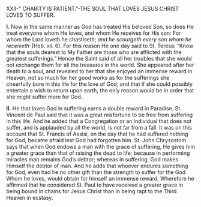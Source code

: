
XXII-” CHARITY IS PATIENT.”-THE SOUL THAT LOVES JESUS CHRIST LOVES TO SUFFER.

**I\.** Now in the same manner as God has treated His beloved Son, so does He treat everyone whom He loves, and whom He receives for His son: For whom the Lord loveth he chastiseth; _and he scourgeth every son whom he receiveth_-(Heb. xii. 6). For this reason He one day said to St. Teresa: “Know that the souls dearest to My Father are those who are afflicted with the greatest sufferings.” Hence the Saint said of all her troubles that she would not exchange them for all the treasures in the world. She appeared after her death to a soul, and revealed to her that she enjoyed an immense reward in Heaven, not so much for her good works as for the sufferings she cheerfully bore in this life for the love of God; and that if she could possibly entertain a wish to return upon earth, the only reason would be in order that she might suffer more for God.

**II\.** He that loves God in suffering earns a double reward in Paradise. St. Vincent de Paul said that it was a great misfortune to be free from suffering in this life. And he added that a Congregation or an individual that does not suffer, and is applauded by all the world, is not far from a fall. It was on this account that St. Francis of Assisi, on the day that he had suffered nothing for God, became afraid lest God had forgotten him. St. John Chrysostom says that when God endows a man with the grace of suffering, He gives him a greater grace than that of raising the dead to life; because in performing miracles man remains God’s debtor; whereas in suffering, God makes Himself the debtor of man. And he adds that whoever endures something for God, even had he no other gift than the strength to suffer for the God Whom he loves, would obtain for himself an immense reward, Wherefore he affirmed that he considered St. Paul to have received a greater grace in being bound in chains for Jesus Christ than in being rapt to the Third Heaven in ecstasy.


